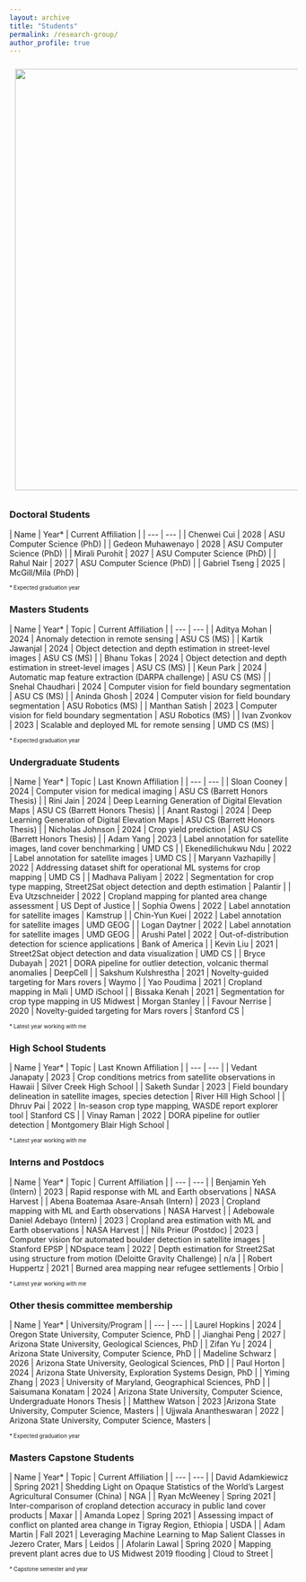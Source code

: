 ```yaml
---
layout: archive
title: "Students"
permalink: /research-group/
author_profile: true
---
```


<img style="float: center; padding: 10px 10px 10px 10px;" src="http://hannah-rae.github.io/images/kerner-group-collage.jpg" width=750>

### Doctoral Students

| Name | Year\* | Current Affiliation |
| --- | --- |
| Chenwei Cui | 2028 | ASU Computer Science (PhD) |
| Gedeon Muhawenayo | 2028 | ASU Computer Science (PhD) |
| Mirali Purohit | 2027 | ASU Computer Science (PhD) |
| Rahul Nair | 2027 | ASU Computer Science (PhD) |
| Gabriel Tseng | 2025 | McGill/Mila (PhD) |

<sub><sup>\* Expected graduation year</sup></sub>

### Masters Students

| Name | Year\* | Topic | Current Affiliation |
| --- | --- |
| Aditya Mohan | 2024 | Anomaly detection in remote sensing | ASU CS (MS) |
| Kartik Jawanjal | 2024 | Object detection and depth estimation in street-level images | ASU CS (MS) |
| Bhanu Tokas | 2024 | Object detection and depth estimation in street-level images | ASU CS (MS) |
| Keun Park | 2024 | Automatic map feature extraction (DARPA challenge) | ASU CS (MS) |
| Snehal Chaudhari | 2024 | Computer vision for field boundary segmentation | ASU CS (MS) |
| Aninda Ghosh | 2024 | Computer vision for field boundary segmentation | ASU Robotics (MS) |
| Manthan Satish | 2023 | Computer vision for field boundary segmentation | ASU Robotics (MS) |
| Ivan Zvonkov | 2023 | Scalable and deployed ML for remote sensing | UMD CS (MS) |

<sub><sup>\* Expected graduation year</sup></sub>

### Undergraduate Students

| Name | Year\* | Topic | Last Known Affiliation |
| --- | --- |
| Sloan Cooney | 2024 | Computer vision for medical imaging | ASU CS (Barrett Honors Thesis) |
| Rini Jain | 2024 | Deep Learning Generation of Digital Elevation Maps | ASU CS (Barrett Honors Thesis) |
| Anant Rastogi | 2024 | Deep Learning Generation of Digital Elevation Maps | ASU CS (Barrett Honors Thesis) |
| Nicholas Johnson | 2024 | Crop yield prediction | ASU CS (Barrett Honors Thesis) |
| Adam Yang | 2023 | Label annotation for satellite images, land cover benchmarking | UMD CS |
| Ekenedilichukwu Ndu | 2022 | Label annotation for satellite images | UMD CS |
| Maryann Vazhapilly | 2022 | Addressing dataset shift for operational ML systems for crop mapping | UMD CS |
| Madhava Paliyam | 2022 | Segmentation for crop type mapping, Street2Sat object detection and depth estimation | Palantir |
| Eva Utzschneider | 2022 | Cropland mapping for planted area change assessment | US Dept of Justice |
| Sophia Owens | 2022 | Label annotation for satellite images | Kamstrup |
| Chin-Yun Kuei | 2022 | Label annotation for satellite images | UMD GEOG |
| Logan Daytner | 2022 | Label annotation for satellite images | UMD GEOG |
| Arushi Patel | 2022 | Out-of-distribution detection for science applications | Bank of America |
| Kevin Liu | 2021 | Street2Sat object detection and data visualization | UMD CS |
| Bryce Dubayah | 2021 | DORA pipeline for outlier detection, volcanic thermal anomalies | DeepCell |
| Sakshum Kulshrestha | 2021 | Novelty-guided targeting for Mars rovers | Waymo |
| Yao Poudima | 2021 | Cropland mapping in Mali | UMD iSchool |
| Bissaka Kenah | 2021 | Segmentation for crop type mapping in US Midwest | Morgan Stanley |
| Favour Nerrise | 2020 | Novelty-guided targeting for Mars rovers | Stanford CS |

<sub><sup>\* Latest year working with me</sup></sub>

### High School Students

| Name | Year\* | Topic | Last Known Affiliation |
| --- | --- |
| Vedant Janapaty | 2023 | Crop conditions metrics from satellite observations in Hawaii | Silver Creek High School |
| Saketh Sundar | 2023 | Field boundary delineation in satellite images, species detection | River Hill High School |
| Dhruv Pai | 2022 | In-season crop type mapping, WASDE report explorer tool | Stanford CS |
| Vinay Raman | 2022 | DORA pipeline for outlier detection | Montgomery Blair High School |

<sub><sup>\* Latest year working with me</sup></sub>

### Interns and Postdocs

| Name | Year\* | Topic | Current Affiliation |
| --- | --- |
| Benjamin Yeh (Intern) | 2023 | Rapid response with ML and Earth observations | NASA Harvest |
| Abena Boatemaa Asare-Ansah (Intern) | 2023 | Cropland mapping with ML and Earth observations | NASA Harvest |
| Adebowale Daniel Adebayo (Intern) | 2023 | Cropland area estimation with ML and Earth observations | NASA Harvest |
| Nils Prieur (Postdoc) | 2023 | Computer vision for automated boulder detection in satellite images | Stanford EPSP
| NDspace team | 2022 | Depth estimation for Street2Sat using structure from motion (Deloitte Gravity Challenge) | n/a |
| Robert Huppertz | 2021 | Burned area mapping near refugee settlements | Orbio |

<sub><sup>\* Latest year working with me</sup></sub>

### Other thesis committee membership

| Name | Year\* | University/Program |
| --- | --- |
| Laurel Hopkins | 2024 | Oregon State University, Computer Science, PhD  |
| Jianghai Peng | 2027 | Arizona State University, Geological Sciences, PhD  |
| Zifan Yu | 2024 | Arizona State University, Computer Science, PhD  |
| Madeline Schwarz | 2026 | Arizona State University, Geological Sciences, PhD  |
| Paul Horton | 2024 | Arizona State University, Exploration Systems Design, PhD  |
| Yiming Zhang | 2023 | University of Maryland, Geographical Sciences, PhD |
| Saisumana Konatam | 2024 | Arizona State University, Computer Science, Undergraduate Honors Thesis  |
| Matthew Watson | 2023 |Arizona State University, Computer Science, Masters  |
| Ujjwala Anantheswaran | 2022 | Arizona State University, Computer Science, Masters  |


<sub><sup>\* Expected graduation year</sup></sub>

### Masters Capstone Students

| Name | Year\* | Topic | Current Affiliation |
| --- | --- |
| David Adamkiewicz | Spring 2021 | Shedding Light on Opaque Statistics of the World’s Largest Agricultural Consumer (China) | NGA |
| Ryan McWeeney | Spring 2021 | Inter-comparison of cropland detection accuracy in public land cover products | Maxar |
| Amanda Lopez | Spring 2021 | Assessing impact of conflict on planted area change in Tigray Region, Ethiopia | USDA |
| Adam Martin | Fall 2021 | Leveraging Machine Learning to Map Salient Classes in Jezero Crater, Mars | Leidos |
| Afolarin Lawal | Spring 2020 | Mapping prevent plant acres due to US Midwest 2019 flooding | Cloud to Street |

<sub><sup>\* Capstone semester and year</sup></sub>